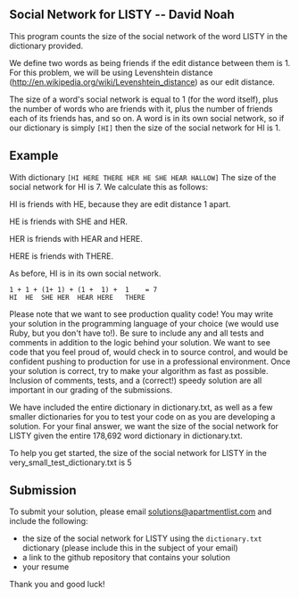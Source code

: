 ## Social Network for LISTY -- David Noah

This program counts the size of the social network of the word LISTY in the dictionary provided.

We define two words as being friends if the edit distance between them is 1. For this problem, we will
be using Levenshtein distance (http://en.wikipedia.org/wiki/Levenshtein_distance) as our edit distance.

The size of a word's social network is equal to 1 (for the word itself), plus the number of words who
are friends with it, plus the number of friends each of its friends has, and so on. A word is in its own
social network, so if our dictionary is simply `[HI]` then the size of the social network for HI is 1.


Example
-------
With dictionary `[HI HERE THERE HER HE SHE HEAR HALLOW]`
The size of the social network for HI is 7. We calculate this as follows:

HI is friends with HE, because they are edit distance 1 apart.

HE is friends with SHE and HER.

HER is friends with HEAR and HERE.

HERE is friends with THERE.

As before, HI is in its own social network.
```
1 + 1 + (1+ 1) + (1 +  1) +  1    = 7
HI  HE  SHE HER  HEAR HERE   THERE
```

Please note that we want to see production quality code! You may write your solution in the programming
language of your choice (we would use Ruby, but you don't have to!). Be sure to include any and all tests
and comments in addition to the logic behind your solution. We want to see code that you feel proud of,
would check in to source control, and would be confident pushing to production for use in a professional
environment. Once your solution is correct, try to make your algorithm as fast as possible. Inclusion of
comments, tests, and a (correct!) speedy solution are all important in our grading of the submissions.

We have included the entire dictionary in dictionary.txt, as well as a few smaller dictionaries for you
to test your code on as you are developing a solution. For your final answer, we want the size of the
social network for LISTY given the entire 178,692 word dictionary in dictionary.txt.

To help you get started, the size of the social network for LISTY in the very_small_test_dictionary.txt is 5

Submission
----------
To submit your solution, please email solutions@apartmentlist.com and include
the following:
* the size of the social network for LISTY using the `dictionary.txt` dictionary
(please include this in the subject of your email)
* a link to the github repository that contains your solution
* your resume

Thank you and good luck!
